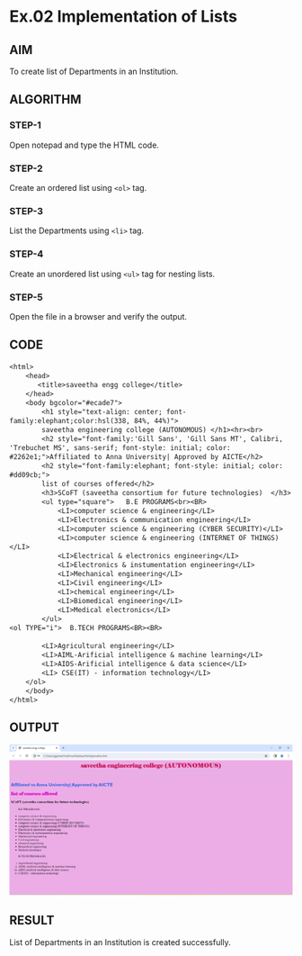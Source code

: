 # Ex.02 Implementation of Lists
## AIM
  To create list of Departments in an Institution.

## ALGORITHM
### STEP-1
  Open notepad and type the HTML code.

### STEP-2
  Create an ordered list using ```<ol>``` tag.

### STEP-3
  List the Departments using ```<li>``` tag.

### STEP-4
  Create an unordered list using ```<ul>``` tag for nesting lists.

### STEP-5
  Open the file in a browser and verify the output.
  
## CODE
```
<html>
    <head>
       <title>saveetha engg college</title> 
    </head>
    <body bgcolor="#ecade7">
        <h1 style="text-align: center; font-family:elephant;color:hsl(338, 84%, 44%)">
        saveetha engineering college (AUTONOMOUS) </h1><hr><br>
        <h2 style="font-family:'Gill Sans', 'Gill Sans MT', Calibri, 'Trebuchet MS', sans-serif; font-style: initial; color: #2262e1;">Affiliated to Anna University| Approved by AICTE</h2>
        <h2 style="font-family:elephant; font-style: initial; color: #dd09cb;">
        list of courses offered</h2>
        <h3>SCoFT (saveetha consortium for future technologies)  </h3>
        <ul type="square">   B.E PROGRAMS<br><BR>
            <LI>computer science & engineering</LI>
            <LI>Electronics & communication engineering</LI>
            <LI>computer science & engineering (CYBER SECURITY)</LI>
            <LI>computer science & engineering (INTERNET OF THINGS)</LI>
            <LI>Electrical & electronics engineering</LI>
            <LI>Electronics & instumentation engineering</LI>
            <LI>Mechanical engineering</LI>
            <LI>Civil engineering</LI>
            <LI>chemical engineering</LI>
            <LI>Biomedical engineering</LI>
            <LI>Medical electronics</LI>
        </ul>
<ol TYPE="i">  B.TECH PROGRAMS<BR><BR>

        <LI>Agricultural engineering</LI>    
        <LI>AIML-Arificial intelligence & machine learning</LI>
        <LI>AIDS-Arificial intelligence & data science</LI>
        <LI> CSE(IT) - information technology</LI>
    </ol>
    </body>
</html>
```
## OUTPUT
![alt text](list.png)

## RESULT
  List of Departments in an Institution is created successfully.
